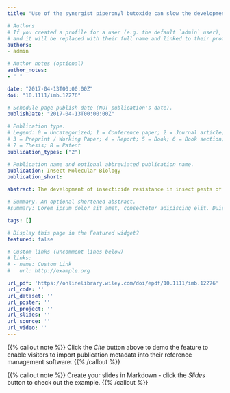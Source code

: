 ```yaml
---
title: "Use of the synergist piperonyl butoxide can slow the development of alpha‐cypermethrin resistance in the whitefly Bemisia tabaci"

# Authors
# If you created a profile for a user (e.g. the default `admin` user), write the username (folder name) here 
# and it will be replaced with their full name and linked to their profile.
authors:
- admin

# Author notes (optional)
author_notes:
- " "

date: "2017-04-13T00:00:00Z"
doi: "10.1111/imb.12276"

# Schedule page publish date (NOT publication's date).
publishDate: "2017-04-13T00:00:00Z"

# Publication type.
# Legend: 0 = Uncategorized; 1 = Conference paper; 2 = Journal article;
# 3 = Preprint / Working Paper; 4 = Report; 5 = Book; 6 = Book section;
# 7 = Thesis; 8 = Patent
publication_types: ["2"]

# Publication name and optional abbreviated publication name.
publication: Insect Molecular Biology
publication_short:

abstract: The development of insecticide resistance in insect pests of crops is a growing threat to sustainable food production, and strategies that slow the development of resistance are therefore urgently required. The insecticide synergist piperonyl butoxide (PBO) inhibits certain insect detoxification systems and so may delay the evolution of metabolic resistance. In the current study we characterized resistance development in the silverleaf whitefly, Bemisia tabaci, after selection with either a neonicotinoid (thiacloprid) or pyrethroid (alpha‐cypermethrin) insecticide alone or in combination with PBO. Resistance development was significantly suppressed (> 60%) in the line selected with alpha‐cypermethrin + PBO compared to the line selected with alpha‐cypermethrin alone. RNA sequencing (RNAseq) analyses revealed an increase in frequency of a knock‐down resistance mutation but no differentially expressed genes were identified that could explain the sensitivity shift. No significant difference was observed in the level of resistance between the thiacloprid and thiacloprid + PBO selected lines, and RNA sequencing (RNAseq) analyses revealed that the cytochrome P450 monooxygenase CYP6CM1, known to metabolize neonicotinoids, was significantly upregulated (>10‐fold) in both lines. The findings of this study demonstrate that PBO used in combination with certain insecticides can suppress the development of resistance in a laboratory setting; however, the mechanism by which PBO supresses resistance development remains unclear.

# Summary. An optional shortened abstract.
#summary: Lorem ipsum dolor sit amet, consectetur adipiscing elit. Duis posuere tellus ac convallis placerat. Proin tincidunt magna sed ex sollicitudin condimentum.

tags: []

# Display this page in the Featured widget?
featured: false

# Custom links (uncomment lines below)
# links:
# - name: Custom Link
#   url: http://example.org

url_pdf: 'https://onlinelibrary.wiley.com/doi/epdf/10.1111/imb.12276'
url_code: ''
url_dataset: ''
url_poster: ''
url_project: ''
url_slides: ''
url_source: ''
url_video: ''
---
```


{{% callout note %}}
Click the *Cite* button above to demo the feature to enable visitors to import publication metadata into their reference management software.
{{% /callout %}}

{{% callout note %}}
Create your slides in Markdown - click the *Slides* button to check out the example.
{{% /callout %}}
